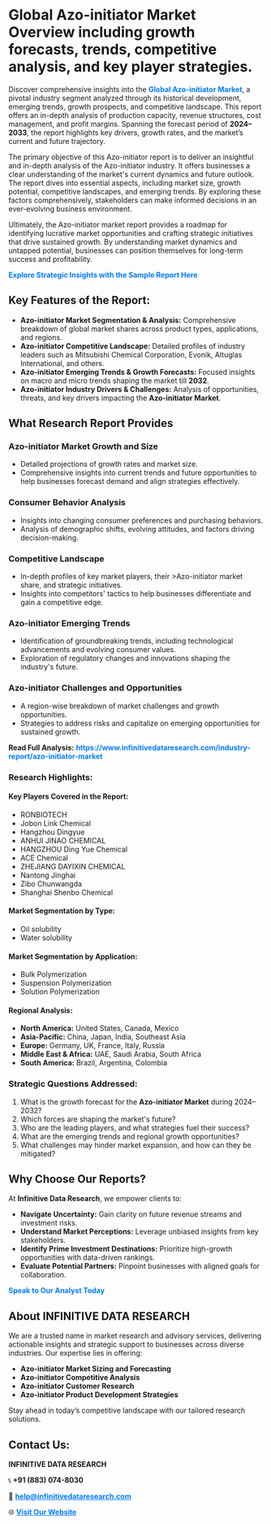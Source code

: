 <h1>Global Azo-initiator Market Overview including growth forecasts, trends, competitive analysis, and key player strategies.</h1>
<p>
Discover comprehensive insights into the 
<a href="https://www.infinitivedataresearch.com/industry-report/azo-initiator-market" rel="dofollow" style="color: #007BFF; text-decoration: none;"><strong>Global Azo-initiator Market</strong></a>, a pivotal industry segment analyzed through its historical development, emerging trends, growth prospects, and competitive landscape. This report offers an in-depth analysis of production capacity, revenue structures, cost management, and profit margins. Spanning the forecast period of <strong>2024–2033</strong>, the report highlights key drivers, growth rates, and the market’s current and future trajectory.
</p>
<p>
The primary objective of this Azo-initiator report is to deliver an insightful and in-depth analysis of the Azo-initiator industry. It offers businesses a clear understanding of the market's current dynamics and future outlook. The report dives into essential aspects, including market size, growth potential, competitive landscapes, and emerging trends. By exploring these factors comprehensively, stakeholders can make informed decisions in an ever-evolving business environment.
</p>
<p>
Ultimately, the Azo-initiator market report provides a roadmap for identifying lucrative market opportunities and crafting strategic initiatives that drive sustained growth. By understanding market dynamics and untapped potential, businesses can position themselves for long-term success and profitability.
</p>
<p>
<a href="https://www.infinitivedataresearch.com/request-sample/reportId=105365" style="color: #007BFF; text-decoration: none;"><strong>Explore Strategic Insights with the Sample Report Here</strong></a>
</p>

<h2>Key Features of the Report:</h2>
<ul>
<li><strong>Azo-initiator Market Segmentation & Analysis:</strong> Comprehensive breakdown of global market shares across product types, applications, and regions.</li>
<li><strong>Azo-initiator Competitive Landscape:</strong> Detailed profiles of industry leaders such as Mitsubishi Chemical Corporation, Evonik, Altuglas International, and others.</li>
<li><strong>Azo-initiator Emerging Trends & Growth Forecasts:</strong> Focused insights on macro and micro trends shaping the market till <strong>2032</strong>.</li>
<li><strong>Azo-initiator Industry Drivers & Challenges:</strong> Analysis of opportunities, threats, and key drivers impacting the <strong>Azo-initiator Market</strong>.</li>
</ul>

<h2>What Research Report Provides</h2>
<h3>Azo-initiator Market Growth and Size</h3>
<ul>
<li>Detailed projections of growth rates and market size.</li>
<li>Comprehensive insights into current trends and future opportunities to help businesses forecast demand and align strategies effectively.</li>
</ul>

<h3>Consumer Behavior Analysis</h3>
<ul>
<li>Insights into changing consumer preferences and purchasing behaviors.</li>
<li>Analysis of demographic shifts, evolving attitudes, and factors driving decision-making.</li>
</ul>

<h3>Competitive Landscape</h3>
<ul>
<li>In-depth profiles of key market players, their >Azo-initiator market share, and strategic initiatives.</li>
<li>Insights into competitors' tactics to help businesses differentiate and gain a competitive edge.</li>
</ul>

<h3>Azo-initiator Emerging Trends</h3>
<ul>
<li>Identification of groundbreaking trends, including technological advancements and evolving consumer values.</li>
<li>Exploration of regulatory changes and innovations shaping the industry's future.</li>
</ul>

<h3>Azo-initiator Challenges and Opportunities</h3>
<ul>
<li>A region-wise breakdown of market challenges and growth opportunities.</li>
<li>Strategies to address risks and capitalize on emerging opportunities for sustained growth.</li>
</ul>
<p><strong>Read Full Analysis:</strong> <a href="https://www.infinitivedataresearch.com/industry-report/azo-initiator-market" rel="dofollow" style="color: #007BFF; text-decoration: none;"><strong>https://www.infinitivedataresearch.com/industry-report/azo-initiator-market</strong></a></p>
<h3>Research Highlights:</h3>
<h4>Key Players Covered in the Report:</h4>
<ul><li>RONBIOTECH</li><li>Jobon Link Chemical</li><li>Hangzhou Dingyue</li><li>ANHUI JINAO CHEMICAL</li><li>HANGZHOU Ding Yue Chemical</li><li>ACE Chemical</li><li>ZHEJIANG DAYIXIN CHEMICAL</li><li>Nantong Jinghai</li><li>Zibo Chunwangda</li><li>Shanghai Shenbo Chemical</li></ul>
<h4>Market Segmentation by Type:</h4>
<ul><li>Oil solubility</li><li>Water solubility</li></ul>
<h4>Market Segmentation by Application:</h4>
<ul><li>Bulk Polymerization</li><li>Suspension Polymerization</li><li>Solution Polymerization</li></ul>

<h4>Regional Analysis:</h4>
<ul>
<li><strong>North America:</strong> United States, Canada, Mexico</li>
<li><strong>Asia-Pacific:</strong> China, Japan, India, Southeast Asia</li>
<li><strong>Europe:</strong> Germany, UK, France, Italy, Russia</li>
<li><strong>Middle East & Africa:</strong> UAE, Saudi Arabia, South Africa</li>
<li><strong>South America:</strong> Brazil, Argentina, Colombia</li>
</ul>

<h3>Strategic Questions Addressed:</h3>
<ol>
<li>What is the growth forecast for the <strong>Azo-initiator Market</strong> during 2024–2032?</li>
<li>Which forces are shaping the market's future?</li>
<li>Who are the leading players, and what strategies fuel their success?</li>
<li>What are the emerging trends and regional growth opportunities?</li>
<li>What challenges may hinder market expansion, and how can they be mitigated?</li>
</ol>

<h2>Why Choose Our Reports?</h2>
<p>At <strong>Infinitive Data Research</strong>, we empower clients to:</p>
<ul>
<li><strong>Navigate Uncertainty:</strong> Gain clarity on future revenue streams and investment risks.</li>
<li><strong>Understand Market Perceptions:</strong> Leverage unbiased insights from key stakeholders.</li>
<li><strong>Identify Prime Investment Destinations:</strong> Prioritize high-growth opportunities with data-driven rankings.</li>
<li><strong>Evaluate Potential Partners:</strong> Pinpoint businesses with aligned goals for collaboration.</li>
</ul>
<p><a href="https://www.infinitivedataresearch.com/industry-report/azo-initiator-market" rel="dofollow" style="color: #007BFF; text-decoration: none;"><strong>Speak to Our Analyst Today</strong></a></p>

<h2>About INFINITIVE DATA RESEARCH</h2>
<p>We are a trusted name in market research and advisory services, delivering actionable insights and strategic support to businesses across diverse industries. Our expertise lies in offering:</p>
<ul>
<li><strong>Azo-initiator Market Sizing and Forecasting</strong></li>
<li><strong>Azo-initiator Competitive Analysis</strong></li>
<li><strong>Azo-initiator Customer Research</strong></li>
<li><strong>Azo-initiator Product Development Strategies</strong></li>
</ul>
<p>Stay ahead in today’s competitive landscape with our tailored research solutions.</p>

<h2>Contact Us:</h2>
<p><strong>INFINITIVE DATA RESEARCH</strong></p>
<p>📞 <strong>+91 (883) 074-8030</strong></p>
<p>📧 <strong><a href="mailto:help@infinitivedataresearch.com" style="color: #007BFF;">help@infinitivedataresearch.com</a></strong></p>
<p>🌐 <strong><a href="https://www.infinitivedataresearch.com" rel="dofollow" style="color: #007BFF;">Visit Our Website</a></strong></p>